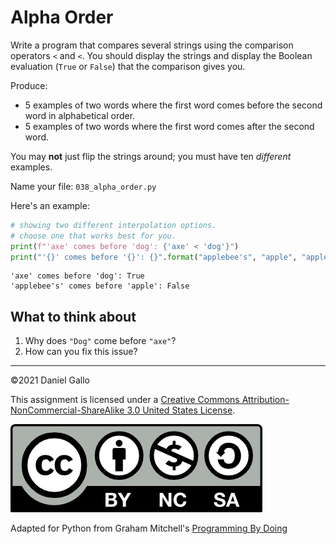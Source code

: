 # Alpha Order


Write a program that compares several strings using the comparison operators `<` and `<`. You should display the strings and display the Boolean evaluation (`True` or `False`) that the comparison gives you.


Produce:
- 5 examples of two words where the first word comes before the second word in alphabetical order.
- 5 examples of two words where the first word comes after the second word.

You may **not** just flip the strings around; you must have ten *different* examples.

Name your file: `038_alpha_order.py`

Here's an example:

```python
# showing two different interpolation options.
# choose one that works best for you.
print(f"'axe' comes before 'dog': {'axe' < 'dog'}")
print("'{}' comes before '{}': {}".format("applebee's", "apple", "applebee's" < "apple"))
```


```
'axe' comes before 'dog': True
'applebee's' comes before 'apple': False
```

What to think about
-------------------
1. Why does `"Dog"` come before `"axe"`?
2. How can you fix this issue?

---


©2021 Daniel Gallo


This assignment is licensed under a
[Creative Commons Attribution-NonCommercial-ShareAlike 3.0 United States License](https://creativecommons.org/licenses/by-nc-sa/3.0/us/deed.en_US).  

![Creative Commons License](images/by-nc-sa.png)

Adapted for Python from Graham Mitchell's [Programming By Doing](https://programmingbydoing.com/)